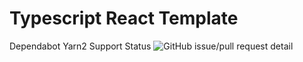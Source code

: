 # Typescript React Template

Dependabot Yarn2 Support Status ![GitHub issue/pull request detail](https://img.shields.io/github/issues/detail/state/dependabot/dependabot-core/1297)
